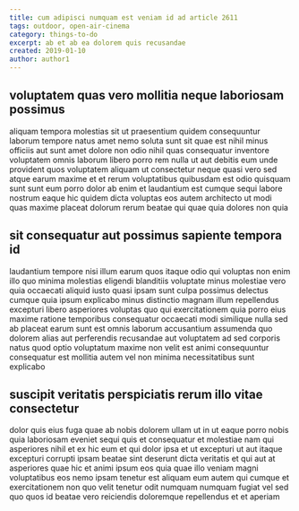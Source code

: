 ```yaml
---
title: cum adipisci numquam est veniam id ad article 2611
tags: outdoor, open-air-cinema
category: things-to-do
excerpt: ab et ab ea dolorem quis recusandae
created: 2019-01-10
author: author1
---
```


## voluptatem quas vero mollitia neque laboriosam possimus

aliquam tempora molestias sit ut praesentium quidem consequuntur laborum tempore natus amet nemo soluta sunt sit quae est nihil minus officiis aut sunt amet dolore non odio nihil quas consequatur inventore voluptatem omnis laborum libero porro rem nulla ut aut debitis eum unde provident quos voluptatem aliquam ut consectetur neque quasi vero sed atque earum maxime et et rerum voluptatibus quibusdam est odio quisquam sunt sunt eum porro dolor ab enim et laudantium est cumque sequi labore nostrum eaque hic quidem dicta voluptas eos autem architecto ut modi quas maxime placeat dolorum rerum beatae qui quae quia dolores non quia

## sit consequatur aut possimus sapiente tempora id

laudantium tempore nisi illum earum quos itaque odio qui voluptas non enim illo quo minima molestias eligendi blanditiis voluptate minus molestiae vero quia occaecati aliquid iusto quasi ipsam sunt culpa possimus delectus cumque quia ipsum explicabo minus distinctio magnam illum repellendus excepturi libero asperiores voluptas quo qui exercitationem quia porro eius maxime ratione temporibus consequatur occaecati modi similique nulla sed ab placeat earum sunt est omnis laborum accusantium assumenda quo dolorem alias aut perferendis recusandae aut voluptatem ad sed corporis natus quod optio voluptatum maxime non velit est animi consequuntur consequatur est mollitia autem vel non minima necessitatibus sunt explicabo

## suscipit veritatis perspiciatis rerum illo vitae consectetur

dolor quis eius fuga quae ab nobis dolorem ullam ut in ut eaque porro nobis quia laboriosam eveniet sequi quis et consequatur et molestiae nam qui asperiores nihil et ex hic eum et qui dolor ipsa et ut excepturi ut aut itaque excepturi corrupti ipsam beatae sint deserunt dicta veritatis et qui aut at asperiores quae hic et animi ipsum eos quia quae illo veniam magni voluptatibus eos nemo ipsam tenetur est aliquam eum autem qui cumque et exercitationem non quo velit tenetur odit numquam numquam fugiat vel sed quo quos id beatae vero reiciendis doloremque repellendus et et aperiam
